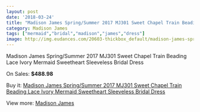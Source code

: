 ```yaml
---
layout: post
date: '2018-03-24'
title: "Madison James Spring/Summer 2017 MJ301 Sweet Chapel Train Beading Lace Ivory Mermaid Sweetheart Sleeveless Bridal Dress"
category: Madison James
tags: ["mermaid","bridal","madison","james","dress"]
image: http://img.eudances.com/20603-thickbox_default/madison-james-spring-summer-2017-mj301-sweet-chapel-train-beading-lace-ivory-mermaid-sweetheart-sleeveless-bridal-dress.jpg
---
```

Madison James Spring/Summer 2017 MJ301 Sweet Chapel Train Beading Lace Ivory Mermaid Sweetheart Sleeveless Bridal Dress

On Sales: **$488.98**
<a href="https://www.eudances.com/en/madison-james/6188-madison-james-spring-summer-2017-mj301-sweet-chapel-train-beading-lace-ivory-mermaid-sweetheart-sleeveless-bridal-dress.html"><amp-img layout="responsive" width="600" height="600" src="//img.eudances.com/20603-thickbox_default/madison-james-spring-summer-2017-mj301-sweet-chapel-train-beading-lace-ivory-mermaid-sweetheart-sleeveless-bridal-dress.jpg" alt="Madison James Spring/Summer 2017 MJ301 Sweet Chapel Train Beading Lace Ivory Mermaid Sweetheart Sleeveless Bridal Dress 0" /></a>
<a href="https://www.eudances.com/en/madison-james/6188-madison-james-spring-summer-2017-mj301-sweet-chapel-train-beading-lace-ivory-mermaid-sweetheart-sleeveless-bridal-dress.html"><amp-img layout="responsive" width="600" height="600" src="//img.eudances.com/20608-thickbox_default/madison-james-spring-summer-2017-mj301-sweet-chapel-train-beading-lace-ivory-mermaid-sweetheart-sleeveless-bridal-dress.jpg" alt="Madison James Spring/Summer 2017 MJ301 Sweet Chapel Train Beading Lace Ivory Mermaid Sweetheart Sleeveless Bridal Dress 1" /></a>
<a href="https://www.eudances.com/en/madison-james/6188-madison-james-spring-summer-2017-mj301-sweet-chapel-train-beading-lace-ivory-mermaid-sweetheart-sleeveless-bridal-dress.html"><amp-img layout="responsive" width="600" height="600" src="//img.eudances.com/20607-thickbox_default/madison-james-spring-summer-2017-mj301-sweet-chapel-train-beading-lace-ivory-mermaid-sweetheart-sleeveless-bridal-dress.jpg" alt="Madison James Spring/Summer 2017 MJ301 Sweet Chapel Train Beading Lace Ivory Mermaid Sweetheart Sleeveless Bridal Dress 2" /></a>
<a href="https://www.eudances.com/en/madison-james/6188-madison-james-spring-summer-2017-mj301-sweet-chapel-train-beading-lace-ivory-mermaid-sweetheart-sleeveless-bridal-dress.html"><amp-img layout="responsive" width="600" height="600" src="//img.eudances.com/20606-thickbox_default/madison-james-spring-summer-2017-mj301-sweet-chapel-train-beading-lace-ivory-mermaid-sweetheart-sleeveless-bridal-dress.jpg" alt="Madison James Spring/Summer 2017 MJ301 Sweet Chapel Train Beading Lace Ivory Mermaid Sweetheart Sleeveless Bridal Dress 3" /></a>
<a href="https://www.eudances.com/en/madison-james/6188-madison-james-spring-summer-2017-mj301-sweet-chapel-train-beading-lace-ivory-mermaid-sweetheart-sleeveless-bridal-dress.html"><amp-img layout="responsive" width="600" height="600" src="//img.eudances.com/20605-thickbox_default/madison-james-spring-summer-2017-mj301-sweet-chapel-train-beading-lace-ivory-mermaid-sweetheart-sleeveless-bridal-dress.jpg" alt="Madison James Spring/Summer 2017 MJ301 Sweet Chapel Train Beading Lace Ivory Mermaid Sweetheart Sleeveless Bridal Dress 4" /></a>
<a href="https://www.eudances.com/en/madison-james/6188-madison-james-spring-summer-2017-mj301-sweet-chapel-train-beading-lace-ivory-mermaid-sweetheart-sleeveless-bridal-dress.html"><amp-img layout="responsive" width="600" height="600" src="//img.eudances.com/20604-thickbox_default/madison-james-spring-summer-2017-mj301-sweet-chapel-train-beading-lace-ivory-mermaid-sweetheart-sleeveless-bridal-dress.jpg" alt="Madison James Spring/Summer 2017 MJ301 Sweet Chapel Train Beading Lace Ivory Mermaid Sweetheart Sleeveless Bridal Dress 5" /></a>

Buy it: [Madison James Spring/Summer 2017 MJ301 Sweet Chapel Train Beading Lace Ivory Mermaid Sweetheart Sleeveless Bridal Dress](https://www.eudances.com/en/madison-james/6188-madison-james-spring-summer-2017-mj301-sweet-chapel-train-beading-lace-ivory-mermaid-sweetheart-sleeveless-bridal-dress.html "Madison James Spring/Summer 2017 MJ301 Sweet Chapel Train Beading Lace Ivory Mermaid Sweetheart Sleeveless Bridal Dress")

View more: [Madison James](https://www.eudances.com/en/75-Madison-James "Madison James")